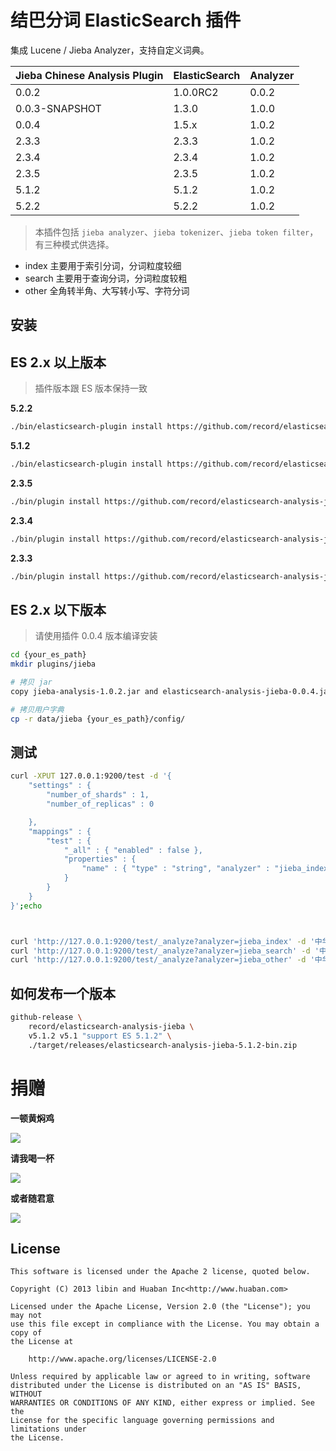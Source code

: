 结巴分词 ElasticSearch 插件
===========================

集成 Lucene / Jieba Analyzer，支持自定义词典。


| Jieba Chinese Analysis Plugin | ElasticSearch | Analyzer       |
|-------------------------------|---------------|----------------|
| 0.0.2                         | 1.0.0RC2      | 0.0.2          |
| 0.0.3-SNAPSHOT                | 1.3.0         | 1.0.0          |
| 0.0.4                         | 1.5.x         | 1.0.2          |
| 2.3.3                         | 2.3.3         | 1.0.2          |
| 2.3.4                         | 2.3.4         | 1.0.2          |
| 2.3.5                         | 2.3.5         | 1.0.2          |
| 5.1.2                         | 5.1.2         | 1.0.2          |
| 5.2.2                         | 5.2.2         | 1.0.2          |


> 本插件包括 `jieba analyzer`、`jieba tokenizer`、`jieba token filter`，有三种模式供选择。

-	index 主要用于索引分词，分词粒度较细
-	search 主要用于查询分词，分词粒度较粗
-	other 全角转半角、大写转小写、字符分词

安装
----

## ES 2.x 以上版本

> 插件版本跟 ES 版本保持一致

**5.2.2**
```sh
./bin/elasticsearch-plugin install https://github.com/record/elasticsearch-analysis-jieba/releases/download/v5.2.2/elasticsearch-analysis-jieba-5.2.2-bin.zip
```

**5.1.2**
```sh
./bin/elasticsearch-plugin install https://github.com/record/elasticsearch-analysis-jieba/releases/download/v5.1.2/elasticsearch-analysis-jieba-5.1.2-bin.zip
```

**2.3.5**
```sh
./bin/plugin install https://github.com/record/elasticsearch-analysis-jieba/releases/download/v2.3.5/elasticsearch-analysis-jieba-2.3.5-bin.zip
```

**2.3.4**
```sh
./bin/plugin install https://github.com/record/elasticsearch-analysis-jieba/releases/download/v2.3.4/elasticsearch-analysis-jieba-2.3.4-bin.zip
```

**2.3.3**
```sh
./bin/plugin install https://github.com/record/elasticsearch-analysis-jieba/releases/download/v2.3.3/elasticsearch-analysis-jieba-2.3.3-bin.zip
```

## ES 2.x 以下版本

> 请使用插件 0.0.4 版本编译安装

```sh
cd {your_es_path}
mkdir plugins/jieba

# 拷贝 jar
copy jieba-analysis-1.0.2.jar and elasticsearch-analysis-jieba-0.0.4.jar to plugins/jieba

# 拷贝用户字典
cp -r data/jieba {your_es_path}/config/
```

测试
----

```sh
curl -XPUT 127.0.0.1:9200/test -d '{
    "settings" : {
        "number_of_shards" : 1,
        "number_of_replicas" : 0

    },
    "mappings" : {
        "test" : {
            "_all" : { "enabled" : false },
            "properties" : {
                "name" : { "type" : "string", "analyzer" : "jieba_index", "search_analyzer" : "jieba_search" }
            }
        }
    }
}';echo



curl 'http://127.0.0.1:9200/test/_analyze?analyzer=jieba_index' -d '中华人民共和国';echo
curl 'http://127.0.0.1:9200/test/_analyze?analyzer=jieba_search' -d '中华人民共和国';echo
curl 'http://127.0.0.1:9200/test/_analyze?analyzer=jieba_other' -d '中华人民共和国 HelLo';echo
```

如何发布一个版本
------


```sh
github-release \
    record/elasticsearch-analysis-jieba \
    v5.1.2 v5.1 "support ES 5.1.2" \
    ./target/releases/elasticsearch-analysis-jieba-5.1.2-bin.zip
```


捐赠
===========

**一顿黄焖鸡**

![](http://7xkgzh.com1.z0.glb.clouddn.com/0a9db33a25bce898c088462ddb726e57.png?imageView2/5/w/300/h/300)

**请我喝一杯**

![](http://7xkgzh.com1.z0.glb.clouddn.com/01e2fc2635f7ac26a9e8b21157dc2840.png?imageView2/5/w/300/h/300)

**或者随君意**

![](http://7xkgzh.com1.z0.glb.clouddn.com/2344d83c9be4b56cb66f696dcfb25ceb.png?imageView2/5/w/300/h/300)


License
-------

```
This software is licensed under the Apache 2 license, quoted below.

Copyright (C) 2013 libin and Huaban Inc<http://www.huaban.com>

Licensed under the Apache License, Version 2.0 (the "License"); you may not
use this file except in compliance with the License. You may obtain a copy of
the License at

    http://www.apache.org/licenses/LICENSE-2.0

Unless required by applicable law or agreed to in writing, software
distributed under the License is distributed on an "AS IS" BASIS, WITHOUT
WARRANTIES OR CONDITIONS OF ANY KIND, either express or implied. See the
License for the specific language governing permissions and limitations under
the License.
```
